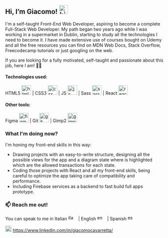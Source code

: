 ## Hi, I’m Giacomo! <img src="https://user-images.githubusercontent.com/93975067/169041948-9e6be14b-9705-4935-8388-cebf74da1949.gif" width="28px" alt="hi">

I'm a self-taught Front-End Web Developer, aspiring to become a complete Full-Stack Web Developer. My path began two years ago while I was working in a supermarket in Dublin, starting to study all the technologies I need to become it. I have made extensive use of courses bought on Udemy and all the free resources you can find on MDN Web Docs, Stack Overflow, Freecodecamp tutorials or just googling on the web.

If you are looking for a fully motivated, self-taught and passionate about this job, here I am! 🙋‍♂️

#### Technologies used:

HTML5 [<img src="https://user-images.githubusercontent.com/93975067/169279586-b84293ec-a097-4a1c-9f8e-a4d6ffacf1ad.svg" height="30px" width="30px" alt="html">](#) | CSS3 [<img src="https://user-images.githubusercontent.com/93975067/169280358-4ef4e546-7966-49b6-a395-6c29d171b7c8.svg" height="30px" width="30px" alt="css">](#) | JS [<img src="https://user-images.githubusercontent.com/93975067/169280431-21e511c5-ac07-453b-97f8-f2d32c71ba13.svg" height="30px" width="30px" alt="js">](#) | Sass [<img src="https://user-images.githubusercontent.com/93975067/169280496-5e94486e-db2a-4ec6-b1bc-a2ddd02253a9.svg" height="30px" width="30px" alt="sass">](#) | React [<img src="https://user-images.githubusercontent.com/93975067/169280568-65f549cc-d9ad-48d9-aa31-3cf309ca791d.svg" height="30px" width="30px" alt="react">](#)

#### Other tools:
Figma [<img src="https://user-images.githubusercontent.com/93975067/169281919-04cfd624-9df1-4e97-bc11-148016413dfa.svg" height="30px" width="30px" alt="figma">](#) | Git [<img src="https://user-images.githubusercontent.com/93975067/169281841-47dea933-3bb2-440b-b0f7-7d01a4c9a957.svg" height="30px" width="30px" alt="git">](#) | Gimp2 [<img src="https://user-images.githubusercontent.com/93975067/169281994-ef410ffc-ec9f-4711-bf43-411dabb3bc4c.png" height="30px" width="30px" alt="gimp2">](#)

### What I'm doing now?
I'm honing my front-end skills in this way:
- Drawing projects with an easy-to-write structure, designing all the possible views for the app and a diagram state where is highlighted which are the allowed transactions for each state.
- Coding those projects with React and all my front-end skills, being careful to optimize the app taking care of compatibility and performance.
- Including Firebase services as a backend to fast build full apps prototype.

### 📫 Reach me out!
You can speak to me in Italian [<img src="https://user-images.githubusercontent.com/93975067/169070608-bd5c5849-fb74-40a7-9111-31a04c8c0cf9.svg" width="28px" height="17px" alt="ita">](#) | English [<img src="https://user-images.githubusercontent.com/93975067/169071220-6364337c-0c9e-4519-bfe7-e7679a79b19d.svg" width="28px" height="17px" alt="en">](#) | Spanish [<img src="https://user-images.githubusercontent.com/93975067/169071105-d48647a9-5ec6-45a6-83a1-d1cf3034bdff.svg" width="28px" height="17px" alt="es">](#)

[<img src="https://user-images.githubusercontent.com/93975067/169073553-745a6c58-180d-4ad6-8eb4-352b109a1b2c.png" width="20px"  alt="linkedin">](#)  https://www.linkedin.com/in/giacomocavarretta/
